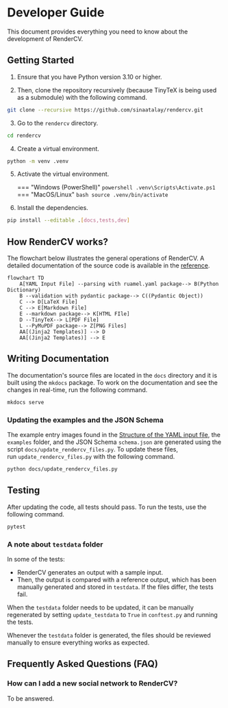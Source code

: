 # Developer Guide

This document provides everything you need to know about the development of RenderCV.

## Getting Started

1. Ensure that you have Python version 3.10 or higher.

2. Then, clone the repository recursively (because TinyTeX is being used as a submodule) with the following command.
```bash
git clone --recursive https://github.com/sinaatalay/rendercv.git
```

3. Go to the `rendercv` directory.
```bash
cd rendercv
```

4. Create a virtual environment.
```bash
python -m venv .venv
```

5. Activate the virtual environment.

    === "Windows (PowerShell)"
        ```powershell
        .venv\Scripts\Activate.ps1
        ```
    === "MacOS/Linux"
        ```bash
        source .venv/bin/activate
        ```

6. Install the dependencies.
```bash
pip install --editable .[docs,tests,dev]
```

## How RenderCV works?

The flowchart below illustrates the general operations of RenderCV. A detailed documentation of the source code is available in the [reference](reference/index.md).

```mermaid
flowchart TD
    A[YAML Input File] --parsing with ruamel.yaml package--> B(Python Dictionary)
    B --validation with pydantic package--> C((Pydantic Object))
    C --> D[LaTeX File]
    C --> E[Markdown File]
    E --markdown package--> K[HTML FIle]
    D --TinyTeX--> L[PDF File]
    L --PyMuPDF package--> Z[PNG Files]
    AA[(Jinja2 Templates)] --> D
    AA[(Jinja2 Templates)] --> E
```

## Writing Documentation

The documentation's source files are located in the `docs` directory and it is built using the `mkdocs` package. To work on the documentation and see the changes in real-time, run the following command.

```bash
mkdocs serve
```

### Updating the examples and the JSON Schema

The example entry images found in the [Structure of the YAML input file](user_guide/structure_of_the_yaml_input_file.md), the `examples` folder, and the JSON Schema `schema.json` are generated using the script `docs/update_rendercv_files.py`. To update these files, run `update_rendercv_files.py` with the following command.

```bash
python docs/update_rendercv_files.py
```

## Testing

After updating the code, all tests should pass. To run the tests, use the following command.

```bash
pytest
```

### A note about `testdata` folder

In some of the tests:

- RenderCV generates an output with a sample input.
- Then, the output is compared with a reference output, which has been manually generated and stored in `testdata`. If the files differ, the tests fail.


When the `testdata` folder needs to be updated, it can be manually regenerated by setting `update_testdata` to `True` in `conftest.py` and running the tests.

Whenever the `testdata` folder is generated, the files should be reviewed manually to ensure everything works as expected.


## Frequently Asked Questions (FAQ)

### How can I add a new social network to RenderCV?

To be answered.
